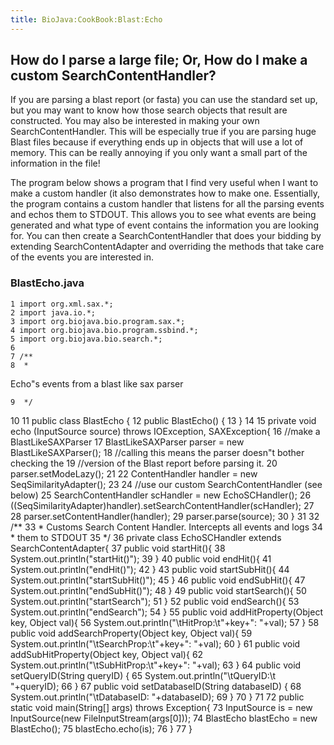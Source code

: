 ```yaml
---
title: BioJava:CookBook:Blast:Echo
---
```


How do I parse a large file; Or, How do I make a custom SearchContentHandler?
-----------------------------------------------------------------------------

If you are parsing a blast report (or fasta) you can use the standard
set up, but you may want to know how those search objects that result
are constructed. You may also be interested in making your own
SearchContentHandler. This will be especially true if you are parsing
huge Blast files because if everything ends up in objects that will use
a lot of memory. This can be really annoying if you only want a small
part of the information in the file!

The program below shows a program that I find very useful when I want to
make a custom handler (it also demonstrates how to make one.
Essentially, the program contains a custom handler that listens for all
the parsing events and echos them to STDOUT. This allows you to see what
events are being generated and what type of event contains the
information you are looking for. You can then create a
SearchContentHandler that does your bidding by extending
SearchContentAdapter and overriding the methods that take care of the
events you are interested in.

### BlastEcho.java

<java>

`1 import org.xml.sax.*; `  
`2 import java.io.*; `  
`3 import org.biojava.bio.program.sax.*; `  
`4 import org.biojava.bio.program.ssbind.*; `  
`5 import org.biojava.bio.search.*; `  
`6 `  
`7 /** `  
`8  * `

Echo"s events from a blast like sax parser

`9  */ `

10 11 public class BlastEcho { 12 public BlastEcho() { 13 } 14 15
private void echo (InputSource source) throws IOException, SAXException{
16 //make a BlastLikeSAXParser 17 BlastLikeSAXParser parser = new
BlastLikeSAXParser(); 18 //calling this means the parser doesn"t bother
checking the 19 //version of the Blast report before parsing it. 20
parser.setModeLazy(); 21 22 ContentHandler handler = new
SeqSimilarityAdapter(); 23 24 //use our custom SearchContentHandler (see
below) 25 SearchContentHandler scHandler = new EchoSCHandler(); 26
((SeqSimilarityAdapter)handler).setSearchContentHandler(scHandler); 27
28 parser.setContentHandler(handler); 29 parser.parse(source); 30 } 31
32 /\*\* 33 \* Customs Search Content Handler. Intercepts all events and
logs 34 \* them to STDOUT 35 \*/ 36 private class EchoSCHandler extends
SearchContentAdapter{ 37 public void startHit(){ 38
System.out.println("startHit()"); 39 } 40 public void endHit(){ 41
System.out.println("endHit()"); 42 } 43 public void startSubHit(){ 44
System.out.println("startSubHit()"); 45 } 46 public void endSubHit(){ 47
System.out.println("endSubHit()"); 48 } 49 public void startSearch(){ 50
System.out.println("startSearch"); 51 } 52 public void endSearch(){ 53
System.out.println("endSearch"); 54 } 55 public void
addHitProperty(Object key, Object val){ 56
System.out.println("\\tHitProp:\\t"+key+": "+val); 57 } 58 public void
addSearchProperty(Object key, Object val){ 59
System.out.println("\\tSearchProp:\\t"+key+": "+val); 60 } 61 public
void addSubHitProperty(Object key, Object val){ 62
System.out.println("\\tSubHitProp:\\t"+key+": "+val); 63 } 64 public
void setQueryID(String queryID) { 65 System.out.println("\\tQueryID:\\t
"+queryID); 66 } 67 public void setDatabaseID(String databaseID) { 68
System.out.println("\\tDatabaseID: "+databaseID); 69 } 70 } 71 72 public
static void main(String[] args) throws Exception{ 73 InputSource is =
new InputSource(new FileInputStream(args[0])); 74 BlastEcho blastEcho =
new BlastEcho(); 75 blastEcho.echo(is); 76 } 77 } </java>
